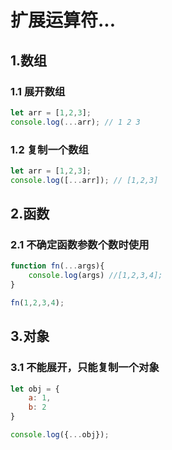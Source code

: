 # 扩展运算符...

## 1.数组

### 1.1 展开数组

``` javascript
let arr = [1,2,3];
console.log(...arr); // 1 2 3
```

### 1.2 复制一个数组

``` javascript
let arr = [1,2,3];
console.log([...arr]); // [1,2,3]
```

## 2.函数

### 2.1 不确定函数参数个数时使用

``` javascript
function fn(...args){
    console.log(args) //[1,2,3,4];
}

fn(1,2,3,4);
```

## 3.对象

### 3.1 不能展开，只能复制一个对象

``` javascript
let obj = {
    a: 1,
    b: 2
}

console.log({...obj});
```


